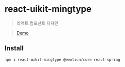 # react-uikit-mingtype

> 리액트 컴포넌트 디자인

> [Demo](http://present-store.surge.sh)

## Install

```js
npm i react-uikit-mingtype @emotion/core react-spring
```
